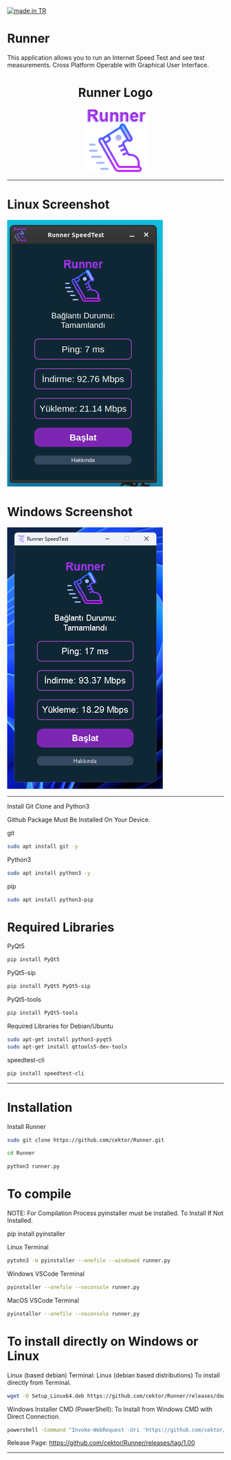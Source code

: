 <a href="#">
    <img src="https://raw.githubusercontent.com/pedromxavier/flag-badges/main/badges/TR.svg" alt="made in TR">
</a>

# Runner
This application allows you to run an Internet Speed Test and see test measurements. Cross Platform Operable with Graphical User Interface.

<h1 align="center">Runner Logo</h1>

<p align="center">
  <img src="runnerlo.png" alt="Runner Logo" width="150" height="150">
</p>


----------------------

# Linux Screenshot
![Linux(pardus)](screenshot/runner_linux.png)  

# Windows Screenshot
![Windows(11)](screenshot/runner_windows.png) 

--------------------
Install Git Clone and Python3

Github Package Must Be Installed On Your Device.

git
```bash
sudo apt install git -y
```

Python3
```bash
sudo apt install python3 -y 

```

pip
```bash
sudo apt install python3-pip

```

# Required Libraries

PyQt5
```bash
pip install PyQt5
```
PyQt5-sip
```bash
pip install PyQt5 PyQt5-sip
```

PyQt5-tools
```bash
pip install PyQt5-tools
```

Required Libraries for Debian/Ubuntu
```bash
sudo apt-get install python3-pyqt5
sudo apt-get install qttools5-dev-tools
```
speedtest-cli
```bash
pip install speedtest-cli
```

----------------------------------


# Installation
Install Runner

```bash
sudo git clone https://github.com/cektor/Runner.git
```
```bash
cd Runner
```

```bash
python3 runner.py

```

# To compile

NOTE: For Compilation Process pyinstaller must be installed. To Install If Not Installed.

pip install pyinstaller 

Linux Terminal 
```bash
pytohn3 -m pyinstaller --onefile --windowed runner.py
```

Windows VSCode Terminal 
```bash
pyinstaller --onefile --noconsole runner.py
```

MacOS VSCode Terminal 
```bash
pyinstaller --onefile --noconsole runner.py
```

# To install directly on Windows or Linux





Linux (based debian) Terminal: Linux (debian based distributions) To install directly from Terminal.
```bash
wget -O Setup_Linux64.deb https://github.com/cektor/Runner/releases/download/1.00/Setup_Linux64.deb && sudo apt install ./Setup_Linux64.deb && sudo apt-get install -f -y
```

Windows Installer CMD (PowerShell): To Install from Windows CMD with Direct Connection.
```bash
powershell -Command "Invoke-WebRequest -Uri 'https://github.com/cektor/Runner/releases/download/1.00/Setup_Win64.exe' -OutFile 'Setup_Win64.exe'" && start /wait Setup_Win64.exe
```

Release Page: https://github.com/cektor/Runner/releases/tag/1.00

----------------------------------
